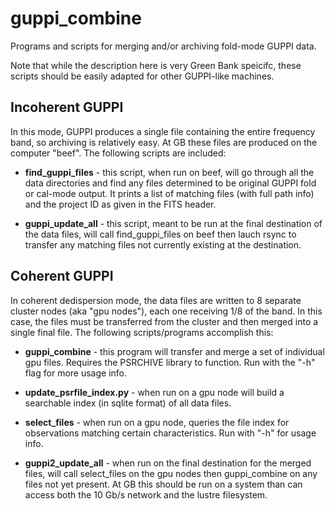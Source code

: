 guppi_combine
=============

Programs and scripts for merging and/or archiving fold-mode GUPPI data.

Note that while the description here is very Green Bank speicifc, these scripts should be easily adapted for other GUPPI-like machines.

Incoherent GUPPI
----------------

In this mode, GUPPI produces a single file containing the entire frequency band, so archiving is relatively easy.  At GB these files are produced on the computer "beef".  The following scripts are included:

* **find_guppi_files** - this script, when run on beef, will go through all the data directories and find any files determined to be original GUPPI fold or cal-mode output.  It prints a list of matching files (with full path info) and the project ID as given in the FITS header.

* **guppi_update_all** - this script, meant to be run at the final destination of the data files, will call find_guppi_files on beef then lauch rsync to transfer any matching files not currently existing at the destination.

Coherent GUPPI
--------------

In coherent dedispersion mode, the data files are written to 8 separate cluster nodes (aka "gpu nodes"), each one receiving 1/8 of the band.  In this case, the files must be transferred from the cluster and then merged into a single final file.  The following scripts/programs accomplish this:

* **guppi_combine** - this program will transfer and merge a set of individual gpu files.  Requires the PSRCHIVE library to function.  Run with the "-h" flag for more usage info.

* **update_psrfile_index.py** - when run on a gpu node will build a searchable index (in sqlite format) of all data files.

* **select_files** - when run on a gpu node, queries the file index for observations matching certain characteristics.  Run with "-h" for usage info.

* **guppi2_update_all** - when run on the final destination for the merged files, will call select_files on the gpu nodes then guppi_combine on any files not yet present.  At GB this should be run on a system than can access both the 10 Gb/s network and the lustre filesystem.

